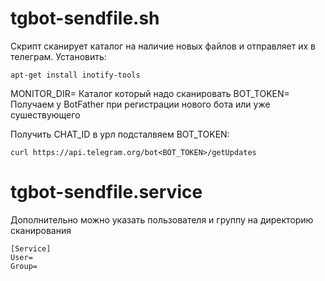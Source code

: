 # tgbot-sendfile.sh

Скрипт сканирует каталог на наличие новых файлов и отправляет их в телеграм.
Установить:
```
apt-get install inotify-tools
```

MONITOR_DIR= Каталог который надо сканировать
BOT_TOKEN= Получаем у BotFather при регистрации нового бота или уже сушествующего

Получить CHAT_ID в урл подсталвяем BOT_TOKEN:
```
curl https://api.telegram.org/bot<BOT_TOKEN>/getUpdates
```

# tgbot-sendfile.service
Дополнительно можно указать пользователя и группу на директорию сканирования

```
[Service]
User=
Group=
```
